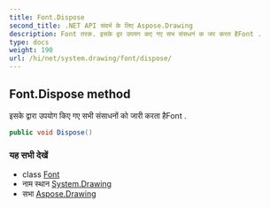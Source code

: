 ```yaml
---
title: Font.Dispose
second_title: .NET API संदर्भ के लिए Aspose.Drawing
description: Font तरक. इसके द्वर उपयग कए गए सभ संसधनं क जर करत हैFont .
type: docs
weight: 190
url: /hi/net/system.drawing/font/dispose/
---
```

## Font.Dispose method

इसके द्वारा उपयोग किए गए सभी संसाधनों को जारी करता हैFont .

```csharp
public void Dispose()
```

### यह सभी देखें

* class [Font](../)
* नाम स्थान [System.Drawing](../../font/)
* सभा [Aspose.Drawing](../../../)


